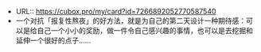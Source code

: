 - URL:: https://cubox.pro/my/card?id=7266892052770587540
- 一个对抗「报复性熬夜」的好方法，就是为自己的第二天设计一种期待感：可以是给自己一个小小的奖励，做一件令自己感兴趣的事情，也可以是去挖掘和延伸一个很好的点子……
